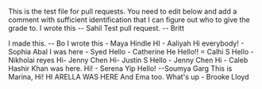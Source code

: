 This is the test file for pull requests. You need to edit below and add a comment with sufficient identification that I can figure out who to give the grade to. 
I wrote this -- Sahil 
Test pull request. -- Britt

I made this. -- Bo
I wrote this - Maya Hindle
HI - Aaliyah
Hi everybody! - Sophia Abal
I was here - Syed
Hello - Catherine He
Hello!! = Calhi S
Hello - Nikholai reyes 
Hi- Jenny Chen
Hi- Justin S
Hello - Jenny Chen
Hi - Caleb
Hashir Khan was here. 
Hi! - Serena Yip
Hello! --Soumya Garg
This is Marina, Hi!
HI ARELLA WAS HERE
And Ema too.
What's up - Brooke Lloyd